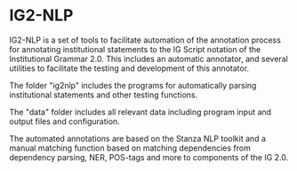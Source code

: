 # IG2-NLP

IG2-NLP is a set of tools to facilitate automation of the annotation process for annotating 
institutional statements to the IG Script notation of the Institutional Grammar 2.0.
This includes an automatic annotator, and several utilities to facilitate the testing and development
of this annotator.

The folder "ig2nlp" includes the programs for automatically parsing institutional statements and other testing functions. 

The "data" folder includes all relevant data including program input and output files and configuration.

The automated annotations are based on the Stanza NLP toolkit and a manual matching function based on matching dependencies from dependency parsing, NER, POS-tags and more to components of the IG 2.0.